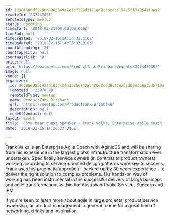```yaml
---
id: 17a8f0a6df2c90d6085649a8e1cf299d3171ad9ccacaef17425ff349541f9aa2
remoteId: '247447038'
remoteIdType: meetup
status: upcoming
timeStart: '2018-02-21T08:00:00.000Z'
timeEnd: null
timeCreated: '2018-02-16T14:26:33.016Z'
timeUpdated: '2018-02-16T14:26:33.016Z'
countAttending: '21'
countCapacity: null
countWaitlist: '0'
price: null
url: 'https://www.meetup.com/ProductTank-Brisbane/events/247447038/'
image: null
venue: {}
organizer:
  id: d6096e985193fd1835c2fb157b6742a8420e2ced0c11ea6cdb8e3b8a32db719a
  remoteId: '25970598'
  remoteIdType: meetup
  name: ProductTank Brisbane
  url: 'https://meetup.com/ProductTank-Brisbane'
  description: null
  codeOfConduct: null
layout: event
title: 'Come hear guest speaker - Frank Valks, Enterprise Agile Coach'
date: '2018-02-16T14:26:33.016Z'

---
```

<p>Frank Valks is an Enterprise Agile Coach with AginicDS and will be sharing from his experience in the largest global infrastructure transformation ever undertaken. Specifically service owners (in contrast to product owners) working according to service oriented design patterns were key to success. Frank uses his pragmatic approach - backed up by 30 years experience - to deliver the right solution to complex problems. His hands-on way of working has been instrumental in the successful delivery of large business and agile transformations within the Australian Public Service, Suncorp and IBM.</p> <p>If you're keen to learn more about agile in large projects, product/service ownership, or product management in general, come for a great time of networking, drinks and inspiration.</p>
